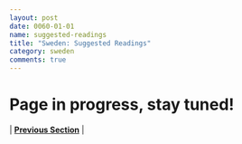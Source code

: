 ```yaml
---
layout: post
date: 0060-01-01
name: suggested-readings
title: "Sweden: Suggested Readings"
category: sweden
comments: true
---
```


# Page in progress, stay tuned!


| **[Previous Section]( https://neo-project.github.io/global-blockchain-compliance-hub//sweden/sweden-nullify-smart-contracts.html)** | 
